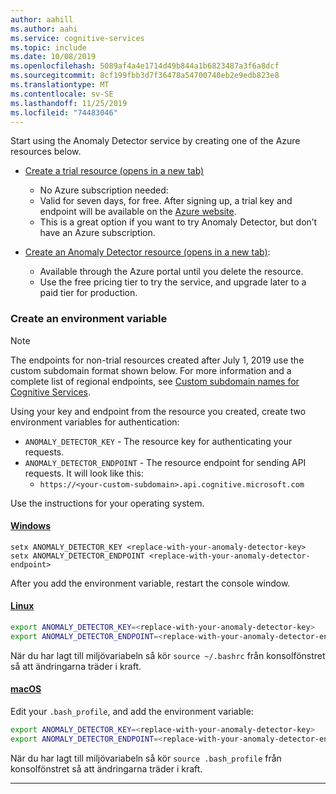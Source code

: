 ```yaml
---
author: aahill
ms.author: aahi
ms.service: cognitive-services
ms.topic: include
ms.date: 10/08/2019
ms.openlocfilehash: 5089af4a4e1714d49b844a1b6823487a3f6a8dcf
ms.sourcegitcommit: 8cf199fbb3d7f36478a54700740eb2e9edb823e8
ms.translationtype: MT
ms.contentlocale: sv-SE
ms.lasthandoff: 11/25/2019
ms.locfileid: "74483046"
---
```

Start using the Anomaly Detector service by creating one of the Azure resources below.

* <a href="https://azure.microsoft.com/try/cognitive-services/#decision" target="_blank" rel="noopener">Create a trial resource (opens in a new tab)</a>
    * No Azure subscription needed: 
    * Valid for seven days, for free. After signing up, a trial key and endpoint will be available on the [Azure website](https://azure.microsoft.com/try/cognitive-services/my-apis/). 
    * This is a great option if you want to try Anomaly Detector, but don’t have an Azure subscription.

* <a href="https://ms.portal.azure.com/#create/Microsoft.CognitiveServicesAnomalyDetector" target="_blank" rel="noopener">Create an Anomaly Detector resource (opens in a new tab)</a>:
    * Available through the Azure portal until you delete the resource.
    * Use the free pricing tier to try the service, and upgrade later to a paid tier for production.



### <a name="create-an-environment-variable"></a>Create an environment variable

>[!NOTE]
> The endpoints for non-trial resources created after July 1, 2019 use the custom subdomain format shown below. For more information and a complete list of regional endpoints, see [Custom subdomain names for Cognitive Services](https://docs.microsoft.com/azure/cognitive-services/cognitive-services-custom-subdomains). 

Using your key and endpoint from the resource you created, create two environment variables for authentication:

* `ANOMALY_DETECTOR_KEY` - The resource key for authenticating your requests.
* `ANOMALY_DETECTOR_ENDPOINT` - The resource endpoint for sending API requests. It will look like this: 
  * `https://<your-custom-subdomain>.api.cognitive.microsoft.com` 

Use the instructions for your operating system.

#### <a name="windowstabwindows"></a>[Windows](#tab/windows)

```console
setx ANOMALY_DETECTOR_KEY <replace-with-your-anomaly-detector-key>
setx ANOMALY_DETECTOR_ENDPOINT <replace-with-your-anomaly-detector-endpoint>
```

After you add the environment variable, restart the console window.

#### <a name="linuxtablinux"></a>[Linux](#tab/linux)

```bash
export ANOMALY_DETECTOR_KEY=<replace-with-your-anomaly-detector-key>
export ANOMALY_DETECTOR_ENDPOINT=<replace-with-your-anomaly-detector-endpoint>
```

När du har lagt till miljövariabeln så kör `source ~/.bashrc` från konsolfönstret så att ändringarna träder i kraft.

#### <a name="macostabunix"></a>[macOS](#tab/unix)

Edit your `.bash_profile`, and add the environment variable:

```bash
export ANOMALY_DETECTOR_KEY=<replace-with-your-anomaly-detector-key>
export ANOMALY_DETECTOR_ENDPOINT=<replace-with-your-anomaly-detector-endpoint>
```

När du har lagt till miljövariabeln så kör `source .bash_profile` från konsolfönstret så att ändringarna träder i kraft.

***